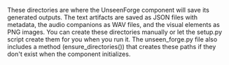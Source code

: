 These directories are where the UnseenForge component will save its generated outputs. The text artifacts are saved as JSON files with metadata, the audio companions as WAV files, and the visual elements as PNG images.
You can create these directories manually or let the setup.py script create them for you when you run it. The unseen_forge.py file also includes a method (ensure_directories()) that creates these paths if they don't exist when the component initializes.
